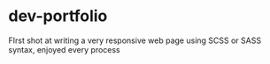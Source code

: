 # dev-portfolio
FIrst shot at writing a very responsive web page using SCSS or SASS syntax, enjoyed every process
